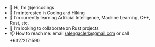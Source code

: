 - 👋 Hi, I’m @jericodings
- 👀 I’m interested in Coding and Hiking 
- 🌱 I’m currently learning Artificial Intelligence, Machine Learning, C++, Rust, etc.
- 💞️ I’m looking to collaborate on Rust projects
- 📫 How to reach me: email salengaclerk@gmail.com or call +63272171590

<!---
jericodings/jericodings is a ✨ special ✨ repository because its `README.md` (this file) appears on your GitHub profile.
You can click the Preview link to take a look at your changes.
--->
